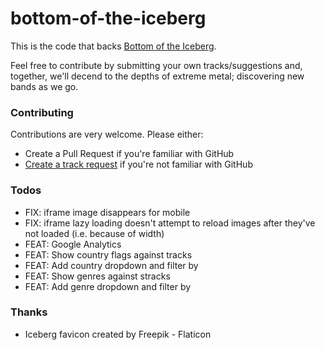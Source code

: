 # bottom-of-the-iceberg

This is the code that backs [Bottom of the Iceberg](https://bottomoftheiceberg.com).

Feel free to contribute by submitting your own tracks/suggestions and, together, we'll decend to the depths of extreme metal; discovering new bands as we go.

### Contributing

Contributions are very welcome. Please either:

* Create a Pull Request if you're familiar with GitHub
* [Create a track request](https://github.com/codingconcepts/bottom-of-the-iceberg/issues/new/choose) if you're not familiar with GitHub

### Todos

* FIX: iframe image disappears for mobile
* FIX: iframe lazy loading doesn't attempt to reload images after they've not loaded (i.e. because of width)
* FEAT: Google Analytics
* FEAT: Show country flags against tracks
* FEAT: Add country dropdown and filter by
* FEAT: Show genres against stracks
* FEAT: Add genre dropdown and filter by

### Thanks

* Iceberg favicon created by Freepik - Flaticon
